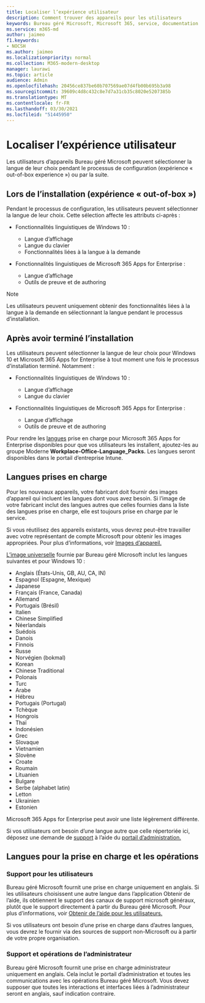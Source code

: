 ```yaml
---
title: Localiser l’expérience utilisateur
description: Comment trouver des appareils pour les utilisateurs
keywords: Bureau géré Microsoft, Microsoft 365, service, documentation
ms.service: m365-md
author: jaimeo
f1.keywords:
- NOCSH
ms.author: jaimeo
ms.localizationpriority: normal
ms.collection: M365-modern-desktop
manager: laurawi
ms.topic: article
audience: Admin
ms.openlocfilehash: 20456ce837be60b707569ae07d4fb00b695b3a98
ms.sourcegitcommit: 39609c4d8c432c8e7d7a31cb35c8020e5207385b
ms.translationtype: MT
ms.contentlocale: fr-FR
ms.lasthandoff: 03/30/2021
ms.locfileid: "51445950"
---
```

# <a name="localize-the-user-experience"></a>Localiser l’expérience utilisateur

Les utilisateurs d’appareils Bureau géré Microsoft peuvent sélectionner la langue de leur choix pendant le processus de configuration (expérience « out-of-box experience ») ou par la suite.

## <a name="during-setup-the-out-of-box-experience"></a>Lors de l’installation (expérience « out-of-box »)

Pendant le processus de configuration, les utilisateurs peuvent sélectionner la langue de leur choix. Cette sélection affecte les attributs ci-après :

- Fonctionnalités linguistiques de Windows 10 :
    - Langue d’affichage
    - Langue du clavier
    - Fonctionnalités liées à la langue à la demande

- Fonctionnalités linguistiques de Microsoft 365 Apps for Enterprise :
    - Langue d’affichage
    - Outils de preuve et de authoring

> [!NOTE]
> Les utilisateurs peuvent uniquement obtenir des fonctionnalités liées à la langue à la demande en sélectionnant la langue pendant le processus d’installation.

## <a name="after-completing-setup"></a>Après avoir terminé l’installation

Les utilisateurs peuvent sélectionner la langue de leur choix pour Windows 10 et Microsoft 365 Apps for Enterprise à tout moment une fois le processus d’installation terminé. Notamment :

- Fonctionnalités linguistiques de Windows 10 :
    - Langue d’affichage
    - Langue du clavier

- Fonctionnalités linguistiques de Microsoft 365 Apps for Enterprise :
    - Langue d’affichage
    - Outils de preuve et de authoring

Pour rendre les [langues](#supported-languages) prise en charge pour Microsoft 365 Apps for Enterprise disponibles pour que vos utilisateurs les installent, ajoutez-les au groupe Moderne **Workplace-Office-Language_Packs.** Les langues seront disponibles dans le portail d’entreprise Intune.


## <a name="supported-languages"></a>Langues prises en charge

Pour les nouveaux appareils, votre fabricant doit fournir des images d’appareil qui incluent les langues dont vous avez besoin. Si l’image de votre fabricant inclut des langues autres que celles fournies dans la liste des langues prise en charge, elle est toujours prise en charge par le service.

Si vous réutilisez des appareils existants, vous devrez peut-être travailler avec votre représentant de compte Microsoft pour obtenir les images appropriées. Pour plus d’informations, voir [Images d’appareil.](../service-description/device-images.md)

[L’image universelle](../service-description/device-images.md#universal-image) fournie par Bureau géré Microsoft inclut les langues suivantes et pour Windows 10 :

- Anglais (États-Unis, GB, AU, CA, IN)
- Espagnol (Espagne, Mexique)
- Japanese
- Français (France, Canada)
- Allemand
- Portugais (Brésil)
- Italien
- Chinese Simplified
- Néerlandais  
- Suédois
- Danois  
- Finnois 
- Russe 
- Norvégien (bokmal)
- Korean
- Chinese Traditional
- Polonais
- Turc
- Arabe
- Hébreu
- Portugais (Portugal)
- Tchèque
- Hongrois
- Thaï
- Indonésien
- Grec
- Slovaque
- Vietnamien
- Slovène
- Croate
- Roumain
- Lituanien
- Bulgare
- Serbe (alphabet latin)
- Letton
- Ukrainien
- Estonien

Microsoft 365 Apps for Enterprise peut avoir une liste légèrement différente.

Si vos utilisateurs ont besoin d’une langue autre que celle répertoriée ici, déposez une demande de [support](../working-with-managed-desktop/admin-support.md) à l’aide du [portail d’administration.](access-admin-portal.md)

## <a name="languages-for-support-and-operations"></a>Langues pour la prise en charge et les opérations

### <a name="user-support"></a>Support pour les utilisateurs
Bureau géré Microsoft fournit une prise en charge uniquement en anglais. Si les utilisateurs choisissent une autre langue dans l’application Obtenir de l’aide, ils obtiennent le support des canaux de support microsoft généraux, plutôt que le support directement à partir du Bureau géré Microsoft. Pour plus d’informations, voir [Obtenir de l’aide pour les utilisateurs.](../working-with-managed-desktop/end-user-support.md)

Si vos utilisateurs ont besoin d’une prise en charge dans d’autres langues, vous devrez le fournir via des sources de support non-Microsoft ou à partir de votre propre organisation.

### <a name="admin-support-and-operations"></a>Support et opérations de l’administrateur
Bureau géré Microsoft fournit une prise en charge administrateur uniquement en anglais. Cela inclut le portail d’administration et toutes les communications avec les opérations Bureau géré Microsoft. Vous devez supposer que toutes les interactions et interfaces liées à l’administrateur seront en anglais, sauf indication contraire.


